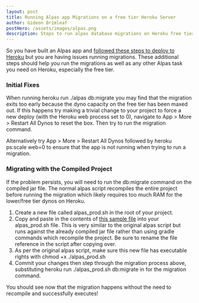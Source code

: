 ```yaml
---
layout: post
title: Running Alpas app Migrations on a free tier Heroku Server
author: Gideon Brimleaf
postHero: /assets/images/alpas.png
description: Steps to run alpas database migrations on Heroku free tier
---
```


So you have built an Alpas app and [followed these steps to deploy to Heroku](https://gideonbrimleaf.github.io/2020/06/15/deploying-alpas-app-to-heroku.html) but you are having issues running migrations. These additional steps should help you run the migrations as well as any other Alpas task you need on Heroku, especially the free tier.

### Initial Fixes

When running <span class="code-snippet">heroku run ./alpas db:migrate</span> you may find that the migration exits too early because the dyno capacity on the free tier has been maxed out. If this happens try making a trivial change to your project to force a new deploy (with the Heroku web process set to 0), navigate to <span class="code-snippet">App > More > Restart All Dynos</span> to reset the box.  Then try to run the migration command.

Alternatively try <span class="code-snippet">App > More > Restart All Dynos</span> followed by <span class="code-snippet">heroku ps:scale web=0</span> to ensure that the app is not running when trying to run a migration.

### Migrating with the Compiled Project

If the problem persists, you will need to run the <span class="code-snippet">db:migrate</span> command on the compiled jar file.  The normal <span class="code-snippet">alpas</span> script recompiles the entire project before running the migration which likely requires too much RAM for the lower/free tier dynos on Heroku.

1. Create a new file called <span class="code-snippet">alpas_prod.sh</span> in the root of your project.
2. Copy and paste in the contents of [this sample file](https://gist.github.com/GideonBrimleaf/fb57c60f5b10c547d0f88468d4aaa9ad) into your <span class="code-snippet">alpas_prod.sh</span> file.  This is very similar to the original <span class="code-snippet">alpas</span> script but runs against the already compiled jar file rather than using gradle commands which recompile the project. Be sure to rename the file reference in the script after copying over. 
3. As per the original <span class="code-snippet">alpas</span> script, make sure this new file has executable rights with <span class="code-snippet">chmod +x ./alpas_prod.sh</span>
4. Commit your changes then step through the migration process above, substituting <span class="code-snippet">heroku run ./alpas_prod.sh db:migrate</span> in for the migration command.

You should see now that the migration happens without the need to recompile and successfully executes!
